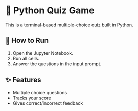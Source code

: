 # 🧠 Python Quiz Game

This is a terminal-based multiple-choice quiz built in Python.

## 🚀 How to Run
1. Open the Jupyter Notebook.
2. Run all cells.
3. Answer the questions in the input prompt.

## ✨ Features
- Multiple choice questions
- Tracks your score
- Gives correct/incorrect feedback
